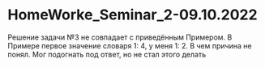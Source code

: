 # HomeWorke_Seminar_2-09.10.2022
Решение задачи №3 не совпадает с приведённым Примером. В Примере первое значение словаря 1: 4, у меня 1: 2. В чем причина не понял. Мог подогнать под ответ, но не стал этого делать
